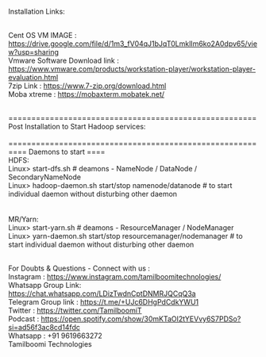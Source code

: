 Installation Links: <br /> <br />

Cent OS VM IMAGE : https://drive.google.com/file/d/1m3_fV04qJ1bJqT0LmklIm6ko2A0dpv65/view?usp=sharing <br />
Vmware Software Download link : https://www.vmware.com/products/workstation-player/workstation-player-evaluation.html <br />
7zip Link : https://www.7-zip.org/download.html <br />
Moba xtreme : https://mobaxterm.mobatek.net/ <br /><br />


====================================================== <br />
Post Installation to Start Hadoop services: <br /> <br />
======================================================      <br />
 ==== Daemons to start ==== <br />
HDFS: <br />
Linux> start-dfs.sh          # deamons - NameNode / DataNode / SecondaryNameNode <br />
Linux> hadoop-daemon.sh start/stop namenode/datanode        # to start individual daemon without disturbing other daemon <br />
<br /> <br />
MR/Yarn: <br />
Linux> start-yarn.sh     # deamons - ResourceManager / NodeManager <br />
Linux> yarn-daemon.sh start/stop resourcemanager/nodemanager    # to start individual daemon without disturbing other daemon <br /><br />


For Doubts & Questions - Connect with us : <br />
Instagram : https://www.instagram.com/tamilboomitechnologies/ <br />
Whatsapp Group Link:  https://chat.whatsapp.com/LDizTwdnCptDNMRJQCqQ3a <br />
Telegram Group link : https://t.me/+UJc6DHgPdCdkYWU1 <br />
Twitter : https://twitter.com/TamilboomiT <br />
Podcast : https://open.spotify.com/show/30mKTaOI2tYEVvy6S7PDSo?si=ad56f3ac8cd14fdc <br />
Whatsapp : +91 9619663272 <br />
Tamilboomi Technologies
